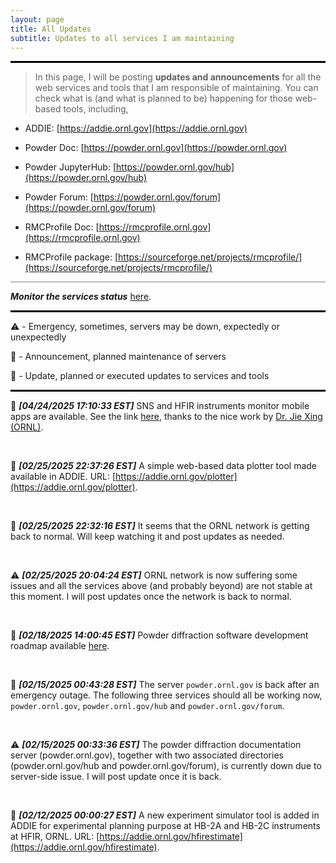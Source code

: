 ```yaml
---
layout: page
title: All Updates
subtitle: Updates to all services I am maintaining
---
```


<style>
    .thick-line {
        border: 0;
        height: 3px; /* Adjust the thickness of the line here */
        background-color: black; /* Change the color of the line if needed */
    }
    .thick-line1 {
        border: 0;
        height: 1px; /* Adjust the thickness of the line here */
        background-color: grey; /* Change the color of the line if needed */
    }
</style>

<hr class="thick-line">

> In this page, I will be posting **updates and announcements** for all the web services and tools that I am responsible of maintaining. You can check what is (and what is planned to be) happening for those web-based tools, including,

- ADDIE: [https://addie.ornl.gov](https://addie.ornl.gov)

- Powder Doc: [https://powder.ornl.gov](https://powder.ornl.gov)

- Powder JupyterHub: [https://powder.ornl.gov/hub](https://powder.ornl.gov/hub)

- Powder Forum: [https://powder.ornl.gov/forum](https://powder.ornl.gov/forum)

- RMCProfile Doc: [https://rmcprofile.ornl.gov](https://rmcprofile.ornl.gov)

- RMCProfile package: [https://sourceforge.net/projects/rmcprofile/](https://sourceforge.net/projects/rmcprofile/)

<hr class="thick-line1">

***Monitor the services status*** <a href="https://uptime.ornl.gov/status/resources" target="_blank">here</a>.

<hr class="thick-line">

⚠️ - Emergency, sometimes, servers may be down, expectedly or unexpectedly

📢 - Announcement, planned maintenance of servers

📝 - Update, planned or executed updates to services and tools

<hr class="thick-line">

📝 ***[04/24/2025 17:10:33 EST]*** SNS and HFIR instruments monitor mobile apps are available. See the link [here](https://powder.ornl.gov/collections/mobile_apps.html), thanks to the nice work by [Dr. Jie Xing (ORNL)](https://www.ornl.gov/staff-profile/jie-xing).

<br>

📝 ***[02/25/2025 22:37:26 EST]*** A simple web-based data plotter tool made available in ADDIE. URL: [https://addie.ornl.gov/plotter](https://addie.ornl.gov/plotter).

<br>

📝 ***[02/25/2025 22:32:16 EST]*** It seems that the ORNL network is getting back to normal. Will keep watching it and post updates as needed.

<br>

⚠️ ***[02/25/2025 20:04:24 EST]*** ORNL network is now suffering some issues and all the services above (and probably beyond) are not stable at this moment. I will post updates once the network is back to normal.

<br>

📝 ***[02/18/2025 14:00:45 EST]*** Powder diffraction software development roadmap available [here](https://powder.ornl.gov/work_items/roadmap.html).

<br>

📝 ***[02/15/2025 00:43:28 EST]*** The server `powder.ornl.gov` is back after an emergency outage. The following three services should all be working now, `powder.ornl.gov`, `powder.ornl.gov/hub` and `powder.ornl.gov/forum`.

<br>

⚠️ ***[02/15/2025 00:33:36 EST]*** The powder diffraction documentation server (powder.ornl.gov), together with two associated directories (powder.ornl.gov/hub and powder.ornl.gov/forum), is currently down due to server-side issue. I will post update once it is back.

<br>

📝 ***[02/12/2025 00:00:27 EST]*** A new experiment simulator tool is added in ADDIE for experimental planning purpose at HB-2A and HB-2C instruments at HFIR, ORNL. URL: [https://addie.ornl.gov/hfirestimate](https://addie.ornl.gov/hfirestimate).
